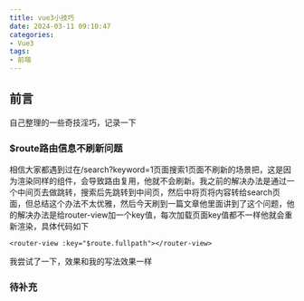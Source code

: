 ```yaml
---
title: vue3小技巧
date: 2024-03-11 09:10:47
categories:
- Vue3
tags:
- 前端
---
```


## 前言
自己整理的一些奇技淫巧，记录一下

### $route路由信息不刷新问题
相信大家都遇到过在/search?keyword=1页面搜索1页面不刷新的场景把，这是因为渲染同样的组件，会导致路由复用，他就不会刷新。我之前的解决办法是通过一个中间页去做跳转，搜索后先跳转到中间页，然后中将页将内容转给search页面，但总结这个办法不太优雅，然后今天刷到一篇文章他里面讲到了这个问题，他的解决办法是给router-view加一个key值，每次加载页面key值都不一样他就会重新渲染，具体代码如下
```
<router-view :key="$route.fullpath"></router-view>
```
我尝试了一下，效果和我的写法效果一样


### 待补充
